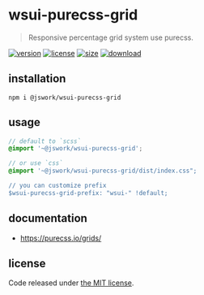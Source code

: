 # wsui-purecss-grid
> Responsive percentage grid system use purecss.

[![version][version-image]][version-url]
[![license][license-image]][license-url]
[![size][size-image]][size-url]
[![download][download-image]][download-url]

## installation
```shell
npm i @jswork/wsui-purecss-grid
```

## usage
```scss
// default to `scss`
@import '~@jswork/wsui-purecss-grid';

// or use `css`
@import '~@jswork/wsui-purecss-grid/dist/index.css";

// you can customize prefix
$wsui-purecss-grid-prefix: "wsui-" !default;
```

## documentation
- https://purecss.io/grids/

## license
Code released under [the MIT license](https://github.com/afeiship/wsui-purecss-grid/blob/master/LICENSE.txt).

[version-image]: https://img.shields.io/npm/v/@jswork/wsui-purecss-grid
[version-url]: https://npmjs.org/package/@jswork/wsui-purecss-grid

[license-image]: https://img.shields.io/npm/l/@jswork/wsui-purecss-grid
[license-url]: https://github.com/afeiship/wsui-purecss-grid/blob/master/LICENSE.txt

[size-image]: https://img.shields.io/bundlephobia/minzip/@jswork/wsui-purecss-grid
[size-url]: https://github.com/afeiship/wsui-purecss-grid/blob/master/dist/wsui-purecss-grid.min.js

[download-image]: https://img.shields.io/npm/dm/@jswork/wsui-purecss-grid
[download-url]: https://www.npmjs.com/package/@jswork/wsui-purecss-grid

